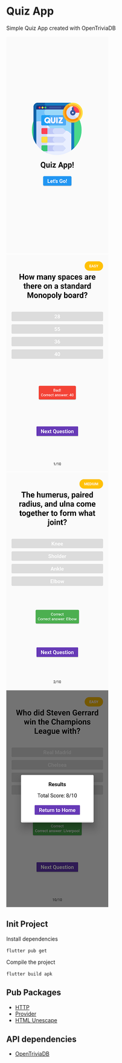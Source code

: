 # Quiz App

Simple Quiz App created with OpenTriviaDB

![Screenshot_1](./screenshots/Screenshot_1.png)
![Screenshot_2](./screenshots/Screenshot_2.png)
![Screenshot_3](./screenshots/Screenshot_3.png)
![Screenshot_4](./screenshots/Screenshot_4.png)

## Init Project

Install dependencies

```
flutter pub get
```

Compile the project

```
flutter build apk
```

## Pub Packages

- [HTTP](https://pub.dev/packages/http)
- [Provider](https://pub.dev/packages/provider)
- [HTML Unescape](https://pub.dev/packages/html_unescape)

## API dependencies

- [OpenTriviaDB](https://opentdb.com/)